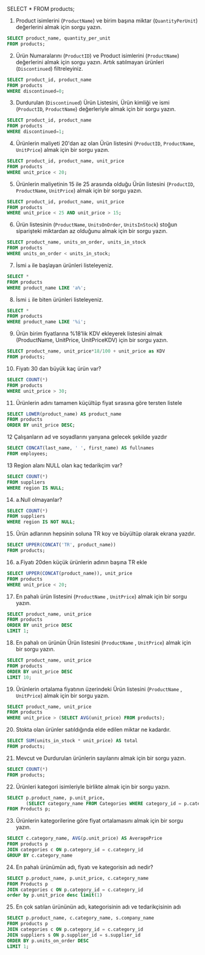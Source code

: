 SELECT *
FROM products;

1. Product isimlerini (`ProductName`) ve birim başına miktar (`QuantityPerUnit`) değerlerini almak için sorgu yazın.
```sql
SELECT product_name, quantity_per_unit
FROM products;
```

2. Ürün Numaralarını (`ProductID`) ve Product isimlerini (`ProductName`) değerlerini almak için sorgu yazın. Artık satılmayan ürünleri (`Discontinued`) filtreleyiniz.
```sql
SELECT product_id, product_name
FROM products
WHERE discontinued=0;
```

3. Durdurulan (`Discontinued`) Ürün Listesini, Ürün kimliği ve ismi (`ProductID`, `ProductName`) değerleriyle almak için bir sorgu yazın.
```sql
SELECT product_id, product_name
FROM products
WHERE discontinued=1;
```

4. Ürünlerin maliyeti 20'dan az olan Ürün listesini (`ProductID`, `ProductName`, `UnitPrice`) almak için bir sorgu yazın.
```sql
SELECT product_id, product_name, unit_price
FROM products
WHERE unit_price < 20;
```

5. Ürünlerin maliyetinin 15 ile 25 arasında olduğu Ürün listesini (`ProductID`, `ProductName`, `UnitPrice`) almak için bir sorgu yazın.
```sql
SELECT product_id, product_name, unit_price
FROM products
WHERE unit_price < 25 AND unit_price > 15;
```

6. Ürün listesinin (`ProductName`, `UnitsOnOrder`, `UnitsInStock`) stoğun siparişteki miktardan az olduğunu almak için bir sorgu yazın.
```sql
SELECT product_name, units_on_order, units_in_stock
FROM products
WHERE units_on_order < units_in_stock;
```

7. İsmi `a` ile başlayan ürünleri listeleyeniz.
```sql
SELECT *
FROM products
WHERE product_name LIKE 'a%';
```

8. İsmi `i` ile biten ürünleri listeleyeniz.
```sql
SELECT *
FROM products
WHERE product_name LIKE '%i';
```

9. Ürün birim fiyatlarına %18’lik KDV ekleyerek listesini almak (ProductName, UnitPrice, UnitPriceKDV) için bir sorgu yazın.
```sql
SELECT product_name, unit_price*18/100 + unit_price as KDV
FROM products;
```

10. Fiyatı 30 dan büyük kaç ürün var?
```sql
SELECT COUNT(*)
FROM products
WHERE unit_price > 30;
```

11. Ürünlerin adını tamamen küçültüp fiyat sırasına göre tersten listele
```sql
SELECT LOWER(product_name) AS product_name
FROM products
ORDER BY unit_price DESC;
```

12 Çalışanların ad ve soyadlarını yanyana gelecek şekilde yazdır
```sql
SELECT CONCAT(last_name, ' ', first_name) AS fullnames
FROM employees;
```

13 Region alanı NULL olan kaç tedarikçim var?
```sql
SELECT COUNT(*)
FROM suppliers
WHERE region IS NULL;
```

14. a.Null olmayanlar?

```sql
SELECT COUNT(*)
FROM suppliers
WHERE region IS NOT NULL;
```

15. Ürün adlarının hepsinin soluna TR koy ve büyültüp olarak ekrana yazdır.
```sql
SELECT UPPER(CONCAT('TR', product_name))
FROM products;
```

16. a.Fiyatı 20den küçük ürünlerin adının başına TR ekle
```sql
SELECT UPPER(CONCAT(product_name)), unit_price
FROM products
WHERE unit_price < 20;
```

17. En pahalı ürün listesini (`ProductName` , `UnitPrice`) almak için bir sorgu yazın.
```sql
SELECT product_name, unit_price
FROM products
ORDER BY unit_price DESC
LIMIT 1;
```

18. En pahalı on ürünün Ürün listesini (`ProductName` , `UnitPrice`) almak için bir sorgu yazın.
```sql
SELECT product_name, unit_price
FROM products
ORDER BY unit_price DESC
LIMIT 10;
```

19. Ürünlerin ortalama fiyatının üzerindeki Ürün listesini (`ProductName` , `UnitPrice`) almak için bir sorgu yazın.
```sql
SELECT product_name, unit_price
FROM products
WHERE unit_price > (SELECT AVG(unit_price) FROM products);
```

20. Stokta olan ürünler satıldığında elde edilen miktar ne kadardır.
```sql
SELECT SUM(units_in_stock * unit_price) AS total
FROM products;
```

21. Mevcut ve Durdurulan ürünlerin sayılarını almak için bir sorgu yazın.
```sql
SELECT COUNT(*)
FROM products;
```

22. Ürünleri kategori isimleriyle birlikte almak için bir sorgu yazın.
```sql
SELECT p.product_name, p.unit_price, 
       (SELECT category_name FROM Categories WHERE category_id = p.category_id) AS category_name
FROM Products p;
```

23. Ürünlerin kategorilerine göre fiyat ortalamasını almak için bir sorgu yazın.
```sql
SELECT c.category_name, AVG(p.unit_price) AS AveragePrice
FROM products p
JOIN categories c ON p.category_id = c.category_id
GROUP BY c.category_name
```

24. En pahalı ürünümün adı, fiyatı ve kategorisin adı nedir?
```sql
SELECT p.product_name, p.unit_price, c.category_name
FROM Products p
JOIN categories c ON p.category_id = c.category_id
order by p.unit_price desc limit(1)
```

25. En çok satılan ürününün adı, kategorisinin adı ve tedarikçisinin adı
```sql
SELECT p.product_name, c.category_name, s.company_name
FROM products p
JOIN categories c ON p.category_id = c.category_id
JOIN suppliers s ON p.supplier_id = s.supplier_id
ORDER BY p.units_on_order DESC
LIMIT 1;
```

